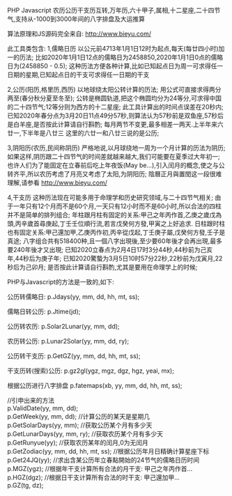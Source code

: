 PHP Javascript 农历公历干支历互转,万年历,六十甲子,属相,十二星座,二十四节气,支持从-1000到3000年间的八字排盘及大运推算

算法原理和JS源码完全来自: http://www.bieyu.com/

此工具类包含:
1,儒略日历 
以公元前4713年1月1日12时为起点,每天(每廿四小时)加一的历法;
比如2020年1月1日12点的儒略日为2458850,2020年1月1日0点的儒略日为(2458850 - 0.5);
这种历法方便各种计算,比如已知起点日为周一可求得任一日期的星期,已知起点日的干支可求得任一日期的干支

2,公历(阳历,格里历,西历)
以地球绕太阳公转计算的历法;
用公式可直接求得两分两至(春分秋分夏至冬至);
公转是椭圆轨道,把这个椭圆均分为24等分,可求得中国的二十四节气;12等分则为西方的十二星座;
此工具计算出的时间点误差在20秒内;
已知2020年春分点为3月20日11点49分57秒,则算法认为57秒前是双鱼座,57秒后是白羊座,是否按此计算请自行斟酌;
每月两节不变更,最多相差一两天.上半年来六廿一,下半年是八廿三 这里的六廿一和八廿三说的是公历;

3,阴阳历(农历,民间称阴历)
严格地说,以月球绕地一周为一个月计算的历法为阴历;
如果这样,阴历跟二十四节气的时间差就越来越大,我们可能要在夏季过大年初一;
也许人们为了能固定在立春前后吃上年夜饭(May be...),引入闰月的概念,使之与公转齐平,所以农历考虑了月亮又考虑了太阳,为阴阳历;
陰曆正月與置閏这一段很难理解,请参看 http://www.bieyu.com/

4,干支历
这种历法现在可能多用于命理学和历史研究领域,与二十四节气相关;
由于一年只有12个月而不是60个月,一天只有12小时而不是60小时,所以合法的四柱并不是简单的排列组合;
年柱跟月柱有固定的关系:甲己之年丙作首,乙庚之歲戊為頭,丙辛歲首尋庚起,丁壬壬位順行流,若言戊癸何方發,甲寅之上好追求.
日柱跟时柱也有固定关系:甲己還加甲,乙庚丙作初,丙辛從戊起,丁壬庚子屬,戊癸何方發,壬子是真途;
八字组合共有518400种,且一個八字出現後,至少要60年後才会再出現,最多要240年後才又出現;
已知2020立春点为2月4日17时3分44秒,44秒前为己亥年,44秒后为庚子年;
已知2020驚蟄为3月5日10时57分22秒,22秒前为戊寅月,22秒后为己卯月;
是否按此计算请自行斟酌,尤其是要用在命理学上的时候;

PHP与Javascript的方法是一致的,如下:

公历转儒略日:
p.Jdays(yy, mm, dd, hh, mt, ss);

儒略日转公历:
p.Jtime(jd);

公历转农历:
p.Solar2Lunar(yy, mm, dd);

农历转公历:
p.Lunar2Solar(yy, mm, dd, ry);

公历转干支历:
p.GetGZ(yy, mm, dd, hh, mt, ss);

干支历转(搜索)公历:
p.gz2gl(ygz, mgz, dgz, hgz, yeai, mx);

根据公历进行八字排盘
p.fatemaps(xb, yy, mm, dd, hh, mt, ss);

//引申出来的方法<br />
p.ValidDate(yy, mm, dd);<br />
p.GetWeek(yy, mm, dd); //计算公历的某天是星期几<br />
p.GetSolarDays(yy, mm); //获取公历某个月有多少天<br />
p.GetLunarDays(yy, mm, ry); //获取农历某个月有多少天<br />
p.GetRunyue(yy); //获取农历某年的闰月,0为无闰月<br />
p.GetZodiac(yy, mm, dd, hh, mt, ss); //根据公历年月日精确计算星座下标<br />
p.Get24JQ(yy); //求出含某公历年立春點開始的24节气的儒略日历时间<br />
p.MGZ(ygz); //根据年干支计算所有合法的月干支: 甲己之年丙作首...<br />
p.HGZ(dgz); //根据日干支计算所有合法的时干支: 甲己還加甲...<br />
p.GZ(tg, dz);<br />